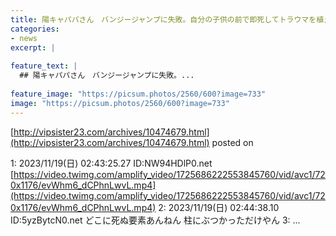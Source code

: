 ```yaml
---
title: 陽キャパパさん　バンジージャンプに失敗。自分の子供の前で即死してトラウマを植え付ける
categories:
- news
excerpt: |
  
feature_text: |
  ## 陽キャパパさん　バンジージャンプに失敗。...
  
feature_image: "https://picsum.photos/2560/600?image=733"
image: "https://picsum.photos/2560/600?image=733"
---
```


[http://vipsister23.com/archives/10474679.html](http://vipsister23.com/archives/10474679.html)
posted on 

<!--more-->

1: 2023/11/19(日) 02:43:25.27 ID:NW94HDlP0.net [https://video.twimg.com/amplify_video/1725686222553845760/vid/avc1/720x1176/evWhm6_dCPhnLwvL.mp4](https://video.twimg.com/amplify_video/1725686222553845760/vid/avc1/720x1176/evWhm6_dCPhnLwvL.mp4) 2: 2023/11/19(日) 02:44:38.10 ID:5yzBytcN0.net どこに死ぬ要素あんねん 柱にぶつかっただけやん 3: ...
